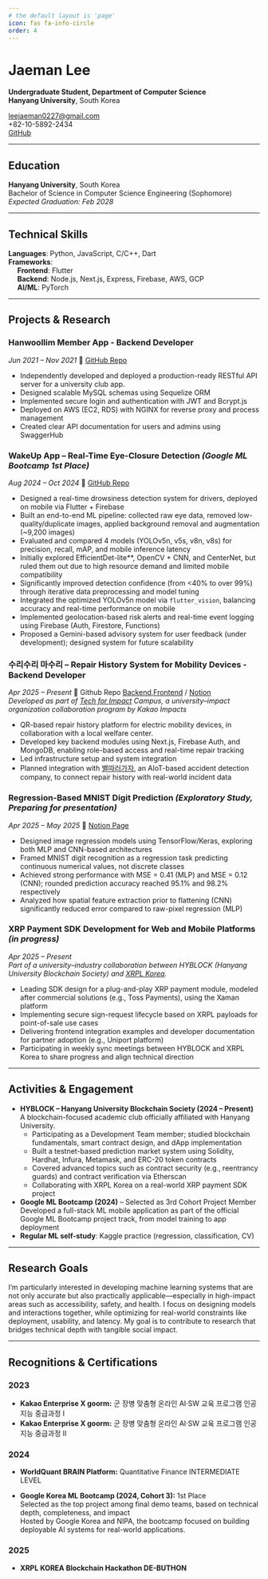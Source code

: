 ```yaml
---
# the default layout is 'page'
icon: fas fa-info-circle
order: 4
---
```


# Jaeman Lee

**Undergraduate Student, Department of Computer Science**  
**Hanyang University**, South Korea


leejaeman0227@gmail.com  
+82-10-5892-2434  
[GitHub](https://github.com/Jaemani)

---

## Education

**Hanyang University**, South Korea  
Bachelor of Science in Computer Science Engineering (Sophomore)  
_Expected Graduation: Feb 2028_

---

## Technical Skills

**Languages**: Python, JavaScript, C/C++, Dart  
**Frameworks**:  
&emsp; **Frontend**: Flutter  
&emsp; **Backend**: Node.js, Next.js, Express, Firebase, AWS, GCP  
&emsp; **AI/ML**: PyTorch

---

## Projects & Research

### Hanwoollim Member App - Backend Developer
_Jun 2021 – Nov 2021_ 🔗 [GitHub Repo](https://github.com/Jaemani/Hanwoollim-Server)

- Independently developed and deployed a production-ready RESTful API server for a university club app.
- Designed scalable MySQL schemas using Sequelize ORM
- Implemented secure login and authentication with JWT and Bcrypt.js
- Deployed on AWS (EC2, RDS) with NGINX for reverse proxy and process management
- Created clear API documentation for users and admins using SwaggerHub

### WakeUp App – Real-Time Eye-Closure Detection *(Google ML Bootcamp 1st Place)*
_Aug 2024 – Oct 2024_ 🔗 [GitHub Repo](https://github.com/Jaemani/wakeup_app)

- Designed a real-time drowsiness detection system for drivers, deployed on mobile via Flutter + Firebase
- Built an end-to-end ML pipeline: collected raw eye data, removed low-quality/duplicate images, applied background removal and augmentation (~9,200 images)
- Evaluated and compared 4 models (YOLOv5n, v5s, v8n, v8s) for precision, recall, mAP, and mobile inference latency
- Initially explored EfficientDet-lite**, OpenCV + CNN, and CenterNet, but ruled them out due to high resource demand and limited mobile compatibility
- Significantly improved detection confidence (from <40% to over 99%) through iterative data preprocessing and model tuning
- Integrated the optimized YOLOv5n model via `flutter_vision`, balancing accuracy and real-time performance on mobile
- Implemented geolocation-based risk alerts and real-time event logging using Firebase (Auth, Firestore, Functions)
- Proposed a Gemini-based advisory system for user feedback (under development); designed system for future scalability

### 수리수리 마수리 – Repair History System for Mobility Devices - Backend Developer
_Apr 2025 – Present_ 🔗 Github Repo [Backend](https://github.com/Jaemani/power_assist_device_helper_backend/tree/main),[Frontend](https://github.com/oikkoikk/soo-ri
) / [Notion](https://jaeman-hyu.notion.site/1c4ec4b6449b80bca4f2d6413eb7e8ef?pvs=4)  
*Developed as part of [Tech for Impact](https://techforimpact.io/) Campus, a university–impact organization collaboration program by Kakao Impacts*  

- QR-based repair history platform for electric mobility devices, in collaboration with a local welfare center.
- Developed key backend modules using Next.js, Firebase Auth, and MongoDB, enabling role-based access and real-time repair tracking
- Led infrastructure setup and system integration
- Planned integration with [별따러가자](https://starpickers.imweb.me/), an AIoT-based accident detection company, to connect repair history with real-world incident data

### Regression-Based MNIST Digit Prediction *(Exploratory Study, Preparing for presentation)*
_Apr 2025 – May 2025_ 🔗 [Notion Page](https://jaeman.notion.site/MNIST-via-Regression-1e95d7580ec180abaee4e429b7bb93bf?pvs=73)

- Designed image regression models using TensorFlow/Keras, exploring both MLP and CNN-based architectures
- Framed MNIST digit recognition as a regression task predicting continuous numerical values, not discrete classes
- Achieved strong performance with MSE = 0.41 (MLP) and MSE = 0.12 (CNN); rounded prediction accuracy reached 95.1% and 98.2% respectively
- Analyzed how spatial feature extraction prior to flattening (CNN) significantly reduced error compared to raw-pixel regression (MLP)

### XRP Payment SDK Development for Web and Mobile Platforms *(in progress)*  
_Apr 2025 – Present_  
*Part of a university–industry collaboration between HYBLOCK (Hanyang University Blockchain Society) and [XRPL Korea](https://www.xrplkorea.org/).*  

- Leading SDK design for a plug-and-play XRP payment module, modeled after commercial solutions (e.g., Toss Payments), using the Xaman platform
- Implementing secure sign-request lifecycle based on XRPL payloads for point-of-sale use cases
- Delivering frontend integration examples and developer documentation for partner adoption (e.g., Uniport platform)
- Participating in weekly sync meetings between HYBLOCK and XRPL Korea to share progress and align technical direction

---

## Activities & Engagement
- **HYBLOCK – Hanyang University Blockchain Society (2024 – Present)**  
A blockchain-focused academic club officially affiliated with Hanyang University.  
  - Participating as a Development Team member; studied blockchain fundamentals, smart contract design, and dApp implementation  
  - Built a testnet-based prediction market system using Solidity, Hardhat, Infura, Metamask, and ERC-20 token contracts  
  - Covered advanced topics such as contract security (e.g., reentrancy guards) and contract verification via Etherscan  
  - Collaborating with XRPL Korea on a real-world XRP payment SDK project
- **Google ML Bootcamp (2024)** – Selected as 3rd Cohort Project Member
Developed a full-stack ML mobile application as part of the official Google ML Bootcamp project track, from model training to app deployment 
- **Regular ML self-study**: Kaggle practice (regression, classification, CV)

---

## Research Goals

I’m particularly interested in developing machine learning systems that are not only accurate but also practically applicable—especially in high-impact areas such as accessibility, safety, and health.
I focus on designing models and interactions together, while optimizing for real-world constraints like deployment, usability, and latency.
My goal is to contribute to research that bridges technical depth with tangible social impact.

---

## Recognitions & Certifications

### 2023

- **Kakao Enterprise X goorm:** 군 장병 맞춤형 온라인 AI·SW 교육 프로그램 인공지능 중급과정 I
- **Kakao Enterprise X goorm:** 군 장병 맞춤형 온라인 AI·SW 교육 프로그램 인공지능 중급과정 II

### 2024  

- **WorldQuant BRAIN Platform:** Quantitative Finance INTERMEDIATE LEVEL

- **Google Korea ML Bootcamp (2024, Cohort 3):** 1st Place  
Selected as the top project among final demo teams, based on technical depth, completeness, and impact  
Hosted by Google Korea and NIPA, the bootcamp focused on building deployable AI systems for real-world applications.

### 2025  

- **XRPL KOREA Blockchain Hackathon DE-BUTHON**

